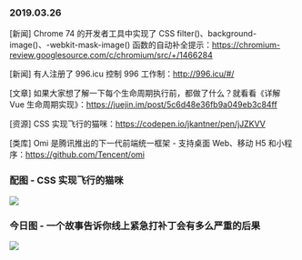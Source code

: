 ### 2019.03.26

[新闻] Chrome 74 的开发者工具中实现了 CSS filter()、background-image()、-webkit-mask-image() 函数的自动补全提示：<https://chromium-review.googlesource.com/c/chromium/src/+/1466284>

[新闻] 有人注册了 996.icu 控制 996 工作制：<http://996.icu/#/>

[文章] 如果大家想了解一下每个生命周期执行前，都做了什么？就看看《详解 Vue 生命周期实现》：<https://juejin.im/post/5c6d48e36fb9a049eb3c84ff>

[资源] CSS 实现飞行的猫咪：<https://codepen.io/jkantner/pen/jJZKVV>

[类库] Omi 是腾讯推出的下一代前端统一框架 - 支持桌面 Web、移动 H5 和小程序：<https://github.com/Tencent/omi>

### 配图 - CSS 实现飞行的猫咪
![](https://user-gold-cdn.xitu.io/2019/3/21/169a0366b5eebf16?imageslim)

### 今日图 - 一个故事告诉你线上紧急打补丁会有多么严重的后果
![](https://user-gold-cdn.xitu.io/2019/3/26/169b847d62508b86?imageView2/2/w/800/q/100)
